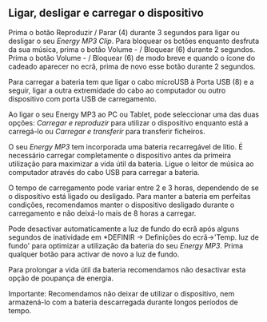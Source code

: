 ## Ligar, desligar e carregar o dispositivo

Prima o botão Reproduzir / Parar (4) durante 3 segundos para ligar ou desligar o seu *Energy MP3 Clip*. Para bloquear os botões enquanto desfruta da sua música, prima o botão Volume - / Bloquear (6) durante 2 segundos. Prima o botão Volume - / Bloquear (6) de modo breve e quando o ícone do cadeado aparecer no ecrã, prima de novo esse botão durante 2 segundos.

Para carregar a bateria tem que ligar o cabo microUSB à Porta USB (8) e a seguir, ligar a outra extremidade do cabo ao computador ou outro dispositivo com porta USB de carregamento.

Ao ligar o seu Energy MP3 ao PC ou Tablet, pode seleccionar uma das duas opções: *Carregar e reproduzir* para utilizar o dispositivo enquanto está a carregá-lo ou *Carregar e transferir* para transferir ficheiros.

O seu *Energy MP3* tem incorporada uma bateria recarregável de lítio. É necessário carregar completamente o dispositivo antes da primeira utilização para maximizar a vida útil da bateria. Ligue o leitor de música ao computador através do cabo USB para carregar a bateria. 

O tempo de carregamento pode variar entre 2 e 3 horas, dependendo de se o dispositivo está ligado ou desligado. Para manter a bateria em perfeitas condições, recomendamos manter o dispositivo desligado durante o carregamento e não deixá-lo mais de 8 horas a carregar.

Pode desactivar automaticamente a luz de fundo do ecrã após alguns segundos de inatividade em *DEFINIR -> Definições do ecrã->'Temp. luz de fundo' para optimizar a utilização da bateria do seu *Energy MP3*. Prima qualquer botão para activar de novo a luz de fundo.

Para prolongar a vida útil da bateria recomendamos não desactivar esta opção de poupança de energia. 

Importante: Recomendamos não deixar de utilizar o dispositivo,  nem armazená-lo com a bateria descarregada durante longos períodos de tempo.
